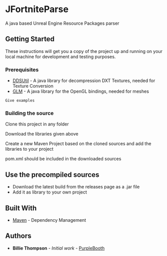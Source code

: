 # JFortniteParse

A java based Unreal Engine Resource Packages parser

## Getting Started

These instructions will get you a copy of the project up and running on your local machine for development and testing purposes.

### Prerequisites

* [DDSUtil](https://www65.zippyshare.com/v/UGKKwijC/file.html) - A java library for decompression DXT Textures, needed for Texture Conversion
* [GLM](https://www65.zippyshare.com/v/oD9j9MIj/file.html) - A java library for the OpenGL bindings, needed for meshes

```
Give examples
```

### Building the source

Clone this project in any folder

Download the libraries given above

Create a new Maven Project based on the cloned sources
and add the libraries to your project

pom.xml should be included in the downloaded sources

## Use the precompiled sources

* Download the latest build from the releases page as a .jar file
* Add it as library to your own project



## Built With

* [Maven](https://maven.apache.org/) - Dependency Management

## Authors

* **Billie Thompson** - *Initial work* - [PurpleBooth](https://github.com/PurpleBooth)